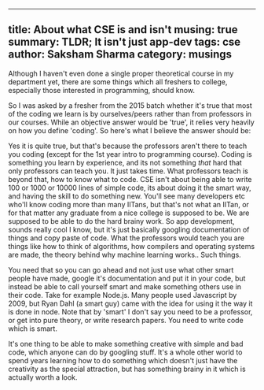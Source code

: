 -----
title: About what CSE is and isn't
musing: true
summary: TLDR; It isn't just app-dev
tags: cse
author: Saksham Sharma
category: musings
-----

Although I haven't even done a single proper theoretical course in my department yet, there are some things which all freshers to college, especially those interested in programming, should know.

So I was asked by a fresher from the 2015 batch whether it's true that most of the coding we learn is by ourselves/peers rather than from professors in our courses. While an objective answer would be 'true', it relies very heavily on how you define 'coding'. So here's what I believe the answer should be:

Yes it is quite true, but that's because the professors aren't there to teach you coding (except for the 1st year intro to programming course). Coding is something you learn by experience, and its not something *that* hard that only professors can teach you. It just takes time. What professors teach is beyond that, how to know what to code. CSE isn't about being able to write 100 or 1000 or 10000 lines of simple code, its about doing it the smart way, and having the skill to do something new. You'll see many developers etc who'll know coding more than many IITans, but that's not what an IITan, or for that matter any graduate from a nice college is supposed to be. We are supposed to be able to do the hard brainy work. So app development, sounds really cool I know, but it's just basically googling documentation of things and copy paste of code. What the professors would teach you are things like how to think of algorithms, how compilers and operating systems are made, the theory behind why machine learning works.. Such things. 

You need that so you can go ahead and not just use what other smart people have made, google it's documentation and put it in your code, but instead be able to call yourself smart and make something others use in their code. Take for example Node.js. Many people used Javascript by 2009, but Ryan Dahl (a smart guy) came with the idea for using it the way it is done in node. Note that by 'smart' I don't say you need to be a professor, or get into pure theory, or write research papers. You need to write code which is smart.

It's one thing to be able to make something creative with simple and bad code, which anyone can do by googling stuff. It's a whole other world to spend years learning how to do something which doesn't just have the creativity as the special attraction, but has something brainy in it which is actually worth a look.
